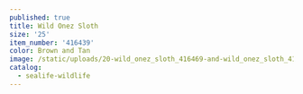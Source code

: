 ```yaml
---
published: true
title: Wild Onez Sloth
size: '25'
item_number: '416439'
color: Brown and Tan
image: /static/uploads/20-wild_onez_sloth_416469-and-wild_onez_sloth_416439.jpg
catalog:
  - sealife-wildlife
---
```


